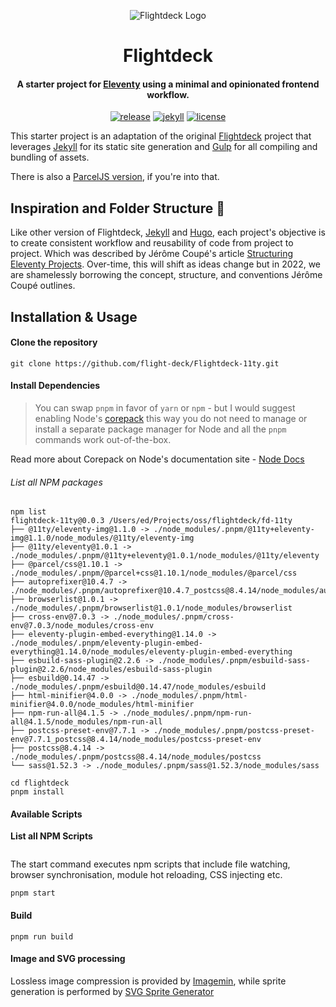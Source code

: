 <div align="center">
<p><img src="https://rdm.sfo2.digitaloceanspaces.com/flightdeck/v3-flightdeck__logo--purple-haze-600x528.png" alt="Flightdeck Logo"></p>
<h1>Flightdeck</h1>
<h4>A starter project for <a href="https://www.11ty.dev/">Eleventy</a> using a minimal and opinionated frontend workflow.</h4>

[![release](https://img.shields.io/github/release/flight-deck/Flightdeck.svg?style=for-the-badge&logo=github&logoColor=white&colorA=101119&colorB=6D57FF)](https://github.com/flight-deck/Flightdeck-11ty/releases/latest) [![jekyll](https://img.shields.io/badge/Eleventy-v0.12.1+-373277.svg?style=for-the-badge&logo=eleventy&logoColor=white&colorA=101119&colorB=7273D6)](https://github.com/11ty/eleventy/releases/latest) [![license](https://img.shields.io/badge/License-MIT-373277.svg?style=for-the-badge&l&logoColor=white&colorA=101119&colorB=42557B)](https://github.com/flight-deck/Flightdeck/blob/master/LICENSE)

</div>

This starter project is an adaptation of the original [Flightdeck](https://github.com/flight-deck/Flightdeck-Jekyll) project that leverages [Jekyll](https://jekyllrb.com/) for its static site generation and [Gulp](https://gulpjs.com/) for all compiling and bundling of assets.

There is also a [ParcelJS version](https://github.com/flight-deck/flightdeck-jekyll-parcel), if you're into that.

## Inspiration and Folder Structure 🤔

Like other version of Flightdeck, [Jekyll](https://github.com/flight-deck/Flightdeck-Jekyll/) and [Hugo](https://github.com/flight-deck/Flightdeck-Hugo), each project's objective is to create consistent workflow and reusability of code from project to project. Which was described by Jérôme Coupé's article [Structuring Eleventy Projects](https://www.webstoemp.com/blog/eleventy-projects-structure/). Over-time, this will shift as ideas change but in 2022, we are shamelessly borrowing the concept, structure, and conventions Jérôme Coupé outlines.

## Installation & Usage

#### Clone the repository

```shell
git clone https://github.com/flight-deck/Flightdeck-11ty.git
```

#### Install Dependencies

> You can swap `pnpm` in favor of `yarn` or `npm` - but I would suggest enabling Node's [corepack](https://nodejs.org/api/corepack.html) this way you do not need to manage or install a separate package manager for Node and all the `pnpm` commands work out-of-the-box.

Read more about Corepack on Node's documentation site - [Node Docs](https://nodejs.org/api/corepack.html)

###### List all NPM packages

```shell
npm list
flightdeck-11ty@0.0.3 /Users/ed/Projects/oss/flightdeck/fd-11ty
├── @11ty/eleventy-img@1.1.0 -> ./node_modules/.pnpm/@11ty+eleventy-img@1.1.0/node_modules/@11ty/eleventy-img
├── @11ty/eleventy@1.0.1 -> ./node_modules/.pnpm/@11ty+eleventy@1.0.1/node_modules/@11ty/eleventy
├── @parcel/css@1.10.1 -> ./node_modules/.pnpm/@parcel+css@1.10.1/node_modules/@parcel/css
├── autoprefixer@10.4.7 -> ./node_modules/.pnpm/autoprefixer@10.4.7_postcss@8.4.14/node_modules/autoprefixer
├── browserlist@1.0.1 -> ./node_modules/.pnpm/browserlist@1.0.1/node_modules/browserlist
├── cross-env@7.0.3 -> ./node_modules/.pnpm/cross-env@7.0.3/node_modules/cross-env
├── eleventy-plugin-embed-everything@1.14.0 -> ./node_modules/.pnpm/eleventy-plugin-embed-everything@1.14.0/node_modules/eleventy-plugin-embed-everything
├── esbuild-sass-plugin@2.2.6 -> ./node_modules/.pnpm/esbuild-sass-plugin@2.2.6/node_modules/esbuild-sass-plugin
├── esbuild@0.14.47 -> ./node_modules/.pnpm/esbuild@0.14.47/node_modules/esbuild
├── html-minifier@4.0.0 -> ./node_modules/.pnpm/html-minifier@4.0.0/node_modules/html-minifier
├── npm-run-all@4.1.5 -> ./node_modules/.pnpm/npm-run-all@4.1.5/node_modules/npm-run-all
├── postcss-preset-env@7.7.1 -> ./node_modules/.pnpm/postcss-preset-env@7.7.1_postcss@8.4.14/node_modules/postcss-preset-env
├── postcss@8.4.14 -> ./node_modules/.pnpm/postcss@8.4.14/node_modules/postcss
└── sass@1.52.3 -> ./node_modules/.pnpm/sass@1.52.3/node_modules/sass
```

```shell
cd flightdeck
pnpm install
```

#### Available Scripts

**List all NPM Scripts**

```shell

```

The start command executes npm scripts that include file watching, browser synchronisation, module hot reloading, CSS injecting etc.

```shell
pnpm start
```

#### Build

```shell
pnpm run build
```

#### Image and SVG processing

Lossless image compression is provided by [Imagemin](https://github.com/imagemin/imagemin), while sprite generation is performed by [SVG Sprite Generator](https://github.com/frexy/svg-sprite-generator)
